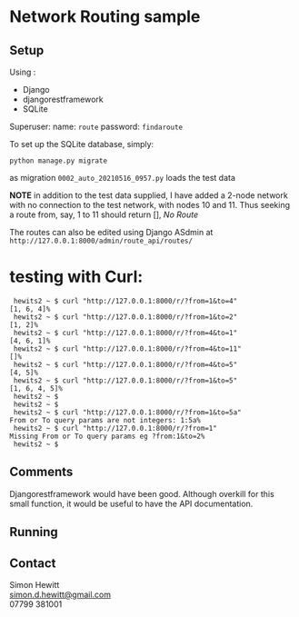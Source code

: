 # Network Routing sample

## Setup

Using :
* Django 
* djangorestframework
* SQLite



Superuser: name: `route` password: `findaroute`

To set up the SQLite database, simply:

`python manage.py migrate`

as migration `0002_auto_20210516_0957.py` loads the test data

**NOTE** in addition to the test data supplied, I have added a 2-node 
network with no connection to the test network, with nodes 10 and 11.
Thus seeking a route from, say, 1 to 11 should return [], *No Route*

The routes can also be edited using Django ASdmin at `http://127.0.0.1:8000/admin/route_api/routes/`

# testing with Curl:


     hewits2 ~ $ curl "http://127.0.0.1:8000/r/?from=1&to=4"
    [1, 6, 4]%
     hewits2 ~ $ curl "http://127.0.0.1:8000/r/?from=1&to=2"
    [1, 2]%
     hewits2 ~ $ curl "http://127.0.0.1:8000/r/?from=4&to=1"
    [4, 6, 1]%
     hewits2 ~ $ curl "http://127.0.0.1:8000/r/?from=4&to=11"
    []%
     hewits2 ~ $ curl "http://127.0.0.1:8000/r/?from=4&to=5"
    [4, 5]%
     hewits2 ~ $ curl "http://127.0.0.1:8000/r/?from=1&to=5"
    [1, 6, 4, 5]%
     hewits2 ~ $
     hewits2 ~ $
     hewits2 ~ $ curl "http://127.0.0.1:8000/r/?from=1&to=5a"
    From or To query params are not integers: 1:5a%
     hewits2 ~ $ curl "http://127.0.0.1:8000/r/?from=1"
    Missing From or To query params eg ?from:1&to=2%
     hewits2 ~ $

## Comments

Djangorestframework would have been good. Although overkill for this small
function, it would be useful to have the API documentation.

## Running


## Contact
Simon Hewitt   
simon.d.hewitt@gmail.com   
07799 381001   
